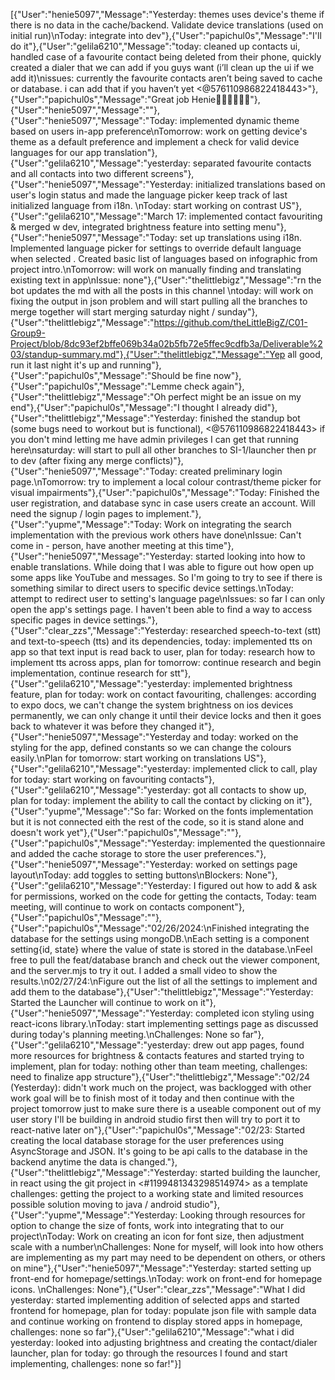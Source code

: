 [{"User":"henie5097","Message":"Yesterday: themes uses device's theme if there is no data in the cache/backend. Validate device translations (used on initial run)\nToday: integrate into dev"},{"User":"papichul0s","Message":"I'll do it"},{"User":"gelila6210","Message":"today: cleaned up contacts ui, handled case of a favourite contact being deleted from their phone, quickly created a dialer that we can add if you guys want (i’ll clean up the ui if we add it)\nissues: currently the favourite contacts aren’t being saved to cache or database. i can add that if you haven’t yet <@576110986822418443>"},{"User":"papichul0s","Message":"Great job Henie👏🏿👏🏿👏🏿"},{"User":"henie5097","Message":""},{"User":"henie5097","Message":"Today: implemented dynamic theme based on users in-app preference\nTomorrow: work on getting device's theme as a default preference and implement a check for valid device languages for our app translation"},{"User":"gelila6210","Message":"yesterday: separated favourite contacts and all contacts into two different screens"},{"User":"henie5097","Message":"Yesterday: initialized translations based on user's login status and made the language picker keep track of last initialized language from i18n. \nToday: start working on contrast US"},{"User":"gelila6210","Message":"March 17: implemented contact favouriting & merged w dev, integrated brightness feature into setting menu"},{"User":"henie5097","Message":"Today: set up translations using i18n. Implemented language picker for settings to override default language when selected . Created basic list of languages based on infographic from project intro.\nTomorrow: will work on manually finding and translating existing text in app\nIssue: none"},{"User":"thelittlebigz","Message":"rn the bot updates the md with all the posts in this channel \ntoday: will work on fixing the output in json problem and will start pulling all the branches to merge together will start merging saturday night / sunday"},{"User":"thelittlebigz","Message":"https://github.com/theLittleBigZ/C01-Group9-Project/blob/8dc93ef2bffe069b34a02b5fb72e5ffec9cdfb3a/Deliverable%203/standup-summary.md"},{"User":"thelittlebigz","Message":"Yep all good, run it last night it's up and running"},{"User":"papichul0s","Message":"Should be fine now"},{"User":"papichul0s","Message":"Lemme check again"},{"User":"thelittlebigz","Message":"Oh perfect might be an issue on my end"},{"User":"papichul0s","Message":"I thought I already did"},{"User":"thelittlebigz","Message":"Yesterday: finished the standup bot (some bugs need to workout but is functional), <@576110986822418443> if you don't mind letting me have admin privileges I can get that running here\nsaturday: will start to pull all other branches to SI-1/launcher then pr to dev (after fixing any merge conflicts)"},{"User":"henie5097","Message":"Today: created preliminary login page.\nTomorrow: try to implement a local colour contrast/theme picker for visual impairments"},{"User":"papichul0s","Message":"Today: Finished the user registration, and database sync in case users create an account. Will need the signup / login pages to implement."},{"User":"yupme","Message":"Today: Work on integrating the search implementation with the previous work others have done\nIssue: Can't come in - person, have another meeting at this time"},{"User":"henie5097","Message":"Yesterday: started looking into how to enable translations. While doing that I was able to figure out how open up some apps like YouTube and messages. So I'm going to try to see if there is something similar to direct users to specific device settings.\nToday: attempt to redirect user to setting's language page\nIssues: so far I can only open the app's settings page. I haven't been able to find a way to access specific pages in device settings."},{"User":"clear_zzs","Message":"Yesterday: researched speech-to-text (stt) and text-to-speech (tts) and its dependencies, today: implemented tts on app so that text input is read back to user, plan for today: research how to implement tts across apps, plan for tomorrow: continue research and begin implementation, continue research for stt"},{"User":"gelila6210","Message":"yesterday: implemented brightness feature, plan for today: work on contact favouriting, challenges: according to expo docs, we can't change the system brightness on ios devices permanently, we can only change it until their device locks and then it goes back to whatever it was before they changed it"},{"User":"henie5097","Message":"Yesterday and today: worked on the styling for the app, defined constants so we can change the colours easily.\nPlan for tomorrow: start working on translations US"},{"User":"gelila6210","Message":"yesterday: implemented click to call, play for today: start working on favouriting contacts"},{"User":"gelila6210","Message":"yesterday: got all contacts to show up, plan for today: implement the ability  to call the contact by clicking on it"},{"User":"yupme","Message":"So far: Worked on the fonts implementation but it is not connected eith the rest of the code, so it is stand alone and doesn't work yet"},{"User":"papichul0s","Message":""},{"User":"papichul0s","Message":"Yesterday: implemented the questionnaire and added the cache storage to store the user preferences."},{"User":"henie5097","Message":"Yesterday: worked on settings page layout\nToday: add toggles to setting buttons\nBlockers: None"},{"User":"gelila6210","Message":"Yesterday: I figured out how to add & ask for permissions, worked on the code for getting the contacts, Today: team meeting, will continue to work on contacts component"},{"User":"papichul0s","Message":""},{"User":"papichul0s","Message":"02/26/2024:\nFinished integrating the database for the settings using mongoDB.\nEach setting is a component setting{id, state} where the value of state is stored in the database.\nFeel free to pull the feat/database branch and check out the viewer component, and the server.mjs to try it out. I added a small video to show the results.\n02/27/24:\nFigure out the list of all the settings to implement and add them to the database"},{"User":"thelittlebigz","Message":"Yesterday: Started the Launcher will continue to work on it"},{"User":"henie5097","Message":"Yesterday: completed icon styling using react-icons library.\nToday: start implementing settings page as discussed during today's  planning meeting.\nChallenges: None so far"},{"User":"gelila6210","Message":"yesterday: drew out app pages, found more resources for brightness & contacts features and started trying to implement, plan for today: nothing other than team meeting, challenges: need to finalize app structure"},{"User":"thelittlebigz","Message":"02/24 (Yesterday): didn't work much on the project, was backlogged with other work goal will be to finish most of it today and then continue with the project tomorrow just to make sure there is a useable component out of my user story I'll be building in android studio first then will try to port it to react-native later on"},{"User":"papichul0s","Message":"02/23: Started creating the local database storage for the user preferences using AsyncStorage and JSON. It's going to be api calls to the database in the backend anytime the data is changed."},{"User":"thelittlebigz","Message":"Yesterday: started building the launcher, in react using the git project in <#1199481343298514974> as a template challenges: getting the project to a working state and limited resources possible solution moving to java / android studio"},{"User":"yupme","Message":"Yesterday: Looking through resources for option to change the size of fonts, work into integrating that to our project\nToday: Work on creating an icon for font size, then adjustment scale with a number\nChallenges: None for myself, will look into how others are implementing as my part may need to be dependent on others, or others on mine"},{"User":"henie5097","Message":"Yesterday: started setting up front-end for homepage/settings.\nToday: work on front-end for homepage icons. \nChallenges: None"},{"User":"clear_zzs","Message":"What I did yesterday: started implementing addition of selected apps and started frontend for homepage, plan for today: populate json file with sample data and continue working on frontend to display stored apps in homepage, challenges: none so far"},{"User":"gelila6210","Message":"what i did yesterday: looked into adjusting brightness and creating the contact/dialer launcher, plan for today: go through the resources I found and start implementing, challenges: none so far!"}]